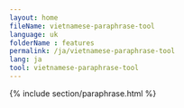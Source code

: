 ```yaml
---
layout: home
fileName: vietnamese-paraphrase-tool
language: uk
folderName : features
permalink: /ja/vietnamese-paraphrase-tool
lang: ja
tool: vietnamese-paraphrase-tool
---
```

{% include section/paraphrase.html %}